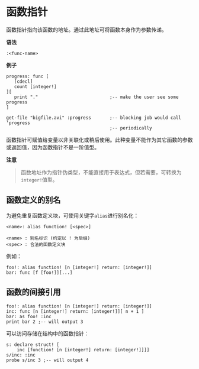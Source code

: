 # 函数指针

函数指针指向该函数的地址。通过此地址可将函数本身作为参数传递。

**语法**

```
:<func-name>
```

**例子**

```
progress: func [
   [cdecl] 
   count [integer!]
][
   print "."                           ;-- make the user see some progress
]

get-file "bigfile.avi" :progress       ;-- blocking job would call 'progress
                                       ;-- periodically
```

函数指针可赋值给变量以非关联化或稍后使用。此种变量不能作为其它函数的参数或返回值，因为函数指针不是一阶值型。

**注意**

> 函数地址作为指针伪类型，不能直接用于表达式，但若需要，可转换为`integer!`值型。

## 函数定义的别名

为避免重复函数定义块，可使用关键字`alias`进行别名化：

```
<name>: alias function! [<spec>]

<name> : 别名标识 (约定以 ! 为后缀)
<spec> : 合法的函数定义块
```

例如：

```
foo!: alias function! [n [integer!] return: [integer!]]
bar: func [f [foo!]][...]
```

## 函数的间接引用

```
foo!: alias function! [n [integer!] return: [integer!]] 
inc: func [n [integer!] return: [integer!]][ n + 1 ]
bar: as foo! :inc
print bar 2 ;-- will output 3
```

可以访问存储在结构中的函数指针：

```
s: declare struct! [
    inc [function! [n [integer!] return: [integer!]]]]
s/inc: :inc
probe s/inc 3 ;-- will output 4

```



